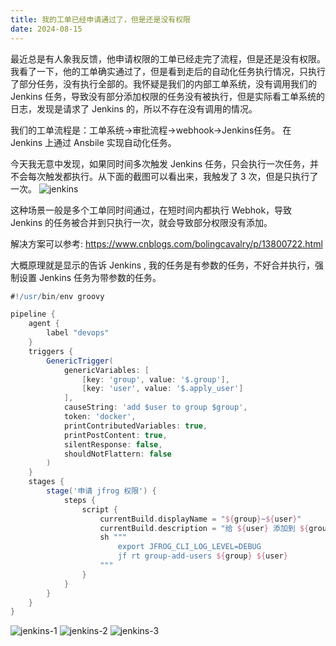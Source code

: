 ```yaml
---
title: 我的工单已经申请通过了，但是还是没有权限
date: 2024-08-15
---
```


最近总是有人象我反馈，他申请权限的工单已经走完了流程，但是还是没有权限。我看了一下，他的工单确实通过了，但是看到走后的自动化任务执行情况，只执行了部分任务，没有执行全部的。我怀疑是我们的内部工单系统，没有调用我们的 Jenkins 任务，导致没有部分添加权限的任务没有被执行，但是实际看工单系统的日志，发现是请求了 Jenkins 的，所以不存在没有调用的情况。

我们的工单流程是：工单系统->审批流程->webhook->Jenkins任务。 在 Jenkins 上通过 Ansbile 实现自动化任务。

今天我无意中发现，如果同时间多次触发 Jenkins 任务，只会执行一次任务，并不会每次触发都执行。从下面的截图可以看出来，我触发了 3 次，但是只执行了一次。
![jenkins](/2024-08-15/jenkins.png)

这种场景一般是多个工单同时间通过，在短时间内都执行 Webhok，导致 Jenkins 的任务被合并到只执行一次，就会导致部分权限没有添加。

解决方案可以参考: https://www.cnblogs.com/bolingcavalry/p/13800722.html

大概原理就是显示的告诉 Jenkins , 我的任务是有参数的任务，不好合并执行，强制设置 Jenkins 任务为带参数的任务。
```groovy
#!/usr/bin/env groovy

pipeline {
    agent {
        label "devops"
    }
    triggers {
        GenericTrigger(
            genericVariables: [
                [key: 'group', value: '$.group'],
                [key: 'user', value: '$.apply_user']
            ],
            causeString: 'add $user to group $group',
            token: 'docker',
            printContributedVariables: true,
            printPostContent: true,
            silentResponse: false,
            shouldNotFlattern: false
        )
    }
    stages {
        stage('申请 jfrog 权限') {
            steps {
                script {
                    currentBuild.displayName = "${group}~${user}"
                    currentBuild.description = "给 ${user} 添加到 ${group} 组"
                    sh """
                        export JFROG_CLI_LOG_LEVEL=DEBUG
                        jf rt group-add-users ${group} ${user}
                    """
                }
            }
        }
    }
}
```
![jenkins-1](/2024-08-15/jenkins-1.png)
![jenkins-2](/2024-08-15/jenkins-2.png)
![jenkins-3](/2024-08-15/jenkins-3.png)